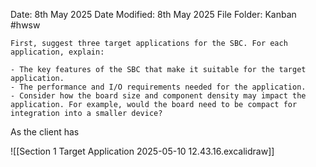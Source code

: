Date: 8th May 2025
Date Modified: 8th May 2025
File Folder: Kanban
#hwsw 

```ad-summary
First, suggest three target applications for the SBC. For each application, explain:

- The key features of the SBC that make it suitable for the target application.
- The performance and I/O requirements needed for the application.
- Consider how the board size and component density may impact the application. For example, would the board need to be compact for integration into a smaller device?
```

As the client has 

![[Section 1 Target Application 2025-05-10 12.43.16.excalidraw]]